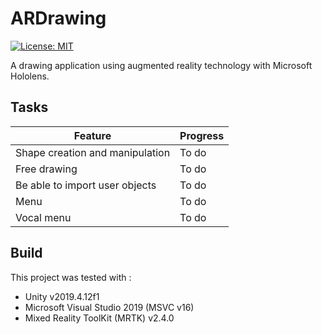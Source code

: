 # ARDrawing

[![License: MIT](https://img.shields.io/badge/License-MIT-yellow.svg)](https://opensource.org/licenses/MIT)

A drawing application using augmented reality technology with Microsoft Hololens.

## Tasks
| Feature                               | Progress   |
|---------------------------------------|------------|
| Shape creation and manipulation       | To do      |
| Free drawing                          | To do      |
| Be able to import user objects        | To do      |
| Menu                                  | To do      |
| Vocal menu                            | To do      |

## Build
This project was tested with :
  * Unity v2019.4.12f1
  * Microsoft Visual Studio 2019 (MSVC v16)
  * Mixed Reality ToolKit (MRTK) v2.4.0
